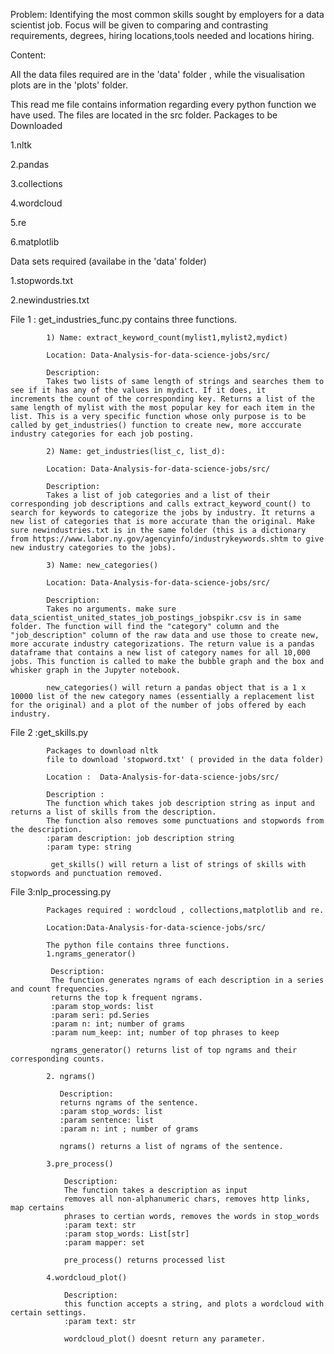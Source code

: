 Problem:  Identifying the most common skills sought by employers for a data scientist job. Focus will
be given to comparing and contrasting requirements, degrees,  hiring locations,tools needed and locations hiring.

Content:


All the data files required are in the 'data' folder , while the visualisation plots are in the 'plots' folder.

This read me file contains information regarding every python function we have used. The files are located in the src folder.
Packages to be Downloaded

1.nltk

2.pandas

3.collections

4.wordcloud

5.re

6.matplotlib

Data sets required (availabe in the 'data' folder)

1.stopwords.txt

2.newindustries.txt

File 1 : get_industries_func.py contains three functions. 

            1) Name: extract_keyword_count(mylist1,mylist2,mydict)

            Location: Data-Analysis-for-data-science-jobs/src/

            Description:
            Takes two lists of same length of strings and searches them to see if it has any of the values in mydict. If it does, it    increments the count of the corresponding key. Returns a list of the same length of mylist with the most popular key for each item in the list. This is a very specific function whose only purpose is to be called by get_industries() function to create new, more acccurate industry categories for each job posting. 

            2) Name: get_industries(list_c, list_d):

            Location: Data-Analysis-for-data-science-jobs/src/

            Description: 
            Takes a list of job categories and a list of their corresponding job descriptions and calls extract_keyword_count() to search for keywords to categorize the jobs by industry. It returns a new list of categories that is more accurate than the original. Make sure newindustries.txt is in the same folder (this is a dictionary from https://www.labor.ny.gov/agencyinfo/industrykeywords.shtm to give new industry categories to the jobs).

            3) Name: new_categories()

            Location: Data-Analysis-for-data-science-jobs/src/

            Description:
            Takes no arguments. make sure data_scientist_united_states_job_postings_jobspikr.csv is in same folder. The function will find the "category" column and the "job_description" column of the raw data and use those to create new, more accurate industry categorizations. The return value is a pandas dataframe that contains a new list of category names for all 10,000 jobs. This function is called to make the bubble graph and the box and whisker graph in the Jupyter notebook.

            new_categories() will return a pandas object that is a 1 x 10000 list of the new category names (essentially a replacement list for the original) and a plot of the number of jobs offered by each industry. 

File 2 :get_skills.py

            Packages to download nltk 
            file to download 'stopword.txt' ( provided in the data folder)

            Location :  Data-Analysis-for-data-science-jobs/src/

            Description :
            The function which takes job description string as input and returns a list of skills from the description.
            The function also removes some punctuations and stopwords from the description. 
            :param description: job description string
            :param type: string    

             get_skills() will return a list of strings of skills with stopwords and punctuation removed.

File 3:nlp_processing.py

            Packages required : wordcloud , collections,matplotlib and re.

            Location:Data-Analysis-for-data-science-jobs/src/

            The python file contains three functions.
            1.ngrams_generator()
  
             Description:
             The function generates ngrams of each description in a series and count frequencies.
             returns the top k frequent ngrams.
             :param stop_words: list
             :param seri: pd.Series
             :param n: int; number of grams
             :param num_keep: int; number of top phrases to keep

             ngrams_generator() returns list of top ngrams and their corresponding counts.

            2. ngrams()
  
               Description:
               returns ngrams of the sentence.
               :param stop_words: list
               :param sentence: list
               :param n: int ; number of grams

               ngrams() returns a list of ngrams of the sentence.
    
            3.pre_process()
  
                Description:
                The function takes a description as input
                removes all non-alphanumeric chars, removes http links, map certains 
                phrases to certian words, removes the words in stop_words 
                :param text: str
                :param stop_words: List[str]
                :param mapper: set

                pre_process() returns processed list
    
            4.wordcloud_plot()

                Description:
                this function accepts a string, and plots a wordcloud with certain settings.
                :param text: str

                wordcloud_plot() doesnt return any parameter.
    
    
    
   

